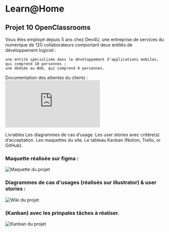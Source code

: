 # Learn@Home

## Projet 10 OpenClassrooms 

Vous êtes employé depuis 5 ans chez Dev4U, une entreprise de services du numérique de 120 collaborateurs comportant deux entités de développement logiciel : 

    une entité spécialisée dans le développement d’applications mobiles, qui comprend 10 personnes ;
    une dédiée au Web, qui comprend 8 personnes. 

Documentation des attentes du clients :
![Documentation du projet](https://s3-eu-west-1.amazonaws.com/course.oc-static.com/projects/Front-End+V2/P8+-+Gestion+de+projet/Notes+-+Re%CC%81union+Learn%40Home.pdf)

Livrables
    Les diagrammes de cas d’usage.
    Les user stories avec critère(s) d’acceptation.
    Les maquettes du site.
    Le tableau Kanban (Notion, Trello, or GitHub).

### Maquette réalisée sur figma :
![Maquette du projet](https://www.figma.com/file/BjxFG9KC2XXp6HH26GoRf4/Learn@home)

### Diagrammes de cas d'usages (réalisés sur illustrator) & user stories :
![Wiki du projet](https://github.com/acapolungo/adriencapolungo_10_28012022/wiki)

### (Kanban) avec les prinpales tâches à réaliser.
![Kanban du projet](https://github.com/acapolungo/adriencapolungo_10_28012022/projects/1)
